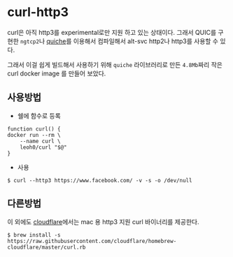 # curl-http3

curl은 아직 http3를 experimental로만 지원 하고 있는 상태이다. 그래서 QUIC를 구현한 `ngtcp2`나 [quiche](https://github.com/curl/curl/blob/master/docs/HTTP3.md#quiche-version)를 이용해서 컴파일해서 alt-svc http2나 http3를 사용할 수 있다.

그래서 이걸 쉽게 빌드해서 사용하기 위해 `quiche` 라이브러리로 만든 `4.8Mb`짜리 작은 curl docker image 를 만들어 보았다.

## 사용방법

* 쉘에 함수로 등록

```
function curl() {
docker run --rm \
    --name curl \
    leoh0/curl "$@"
}
```

* 사용

```
$ curl --http3 https://www.facebook.com/ -v -s -o /dev/null
```

## 다른방법

이 외에도 [cloudflare](https://developers.cloudflare.com/http3/intro/curl-brew)에서는 mac 용 http3 지원 curl 바이너리를 제공한다. 

```
$ brew install -s https://raw.githubusercontent.com/cloudflare/homebrew-cloudflare/master/curl.rb
```
